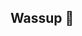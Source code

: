 ## Wassup 👋

<!--
**jacobdecker17/jacobdecker17** is a ✨ _special_ ✨ repository because its `README.md` (this file) appears on your GitHub profile.

Just testing this out!
-->
